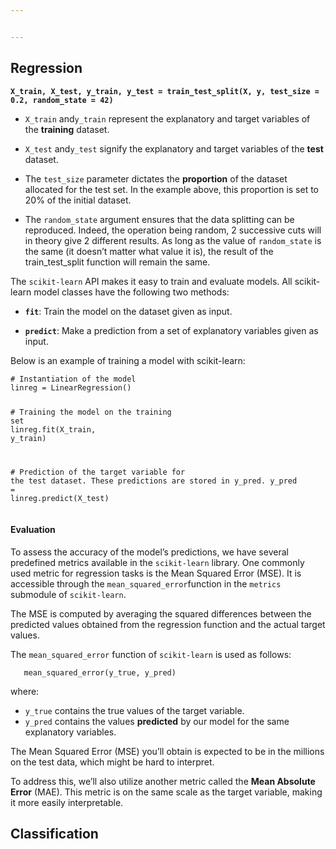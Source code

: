 ```yaml
---


---
```


<h2 id="regression">Regression</h2>
<p><strong><code>X_train, X_test, y_train, y_test = train_test_split(X, y, test_size = 0.2, random_state = 42)</code></strong></p>
<ul>
<li>
<p><code>X_train</code>  and<code>y_train</code>  represent the explanatory and target variables of the  <strong>training</strong>  dataset.</p>
</li>
<li>
<p><code>X_test</code>  and<code>y_test</code>  signify the explanatory and target variables of the  <strong>test</strong>  dataset.</p>
</li>
<li>
<p>The  <code>test_size</code>  parameter dictates the  <strong>proportion</strong>  of the dataset allocated for the test set. In the example above, this proportion is set to 20% of the initial dataset.</p>
</li>
<li>
<p>The  <code>random_state</code>  argument ensures that the data splitting can be reproduced. Indeed, the operation being random, 2 successive cuts will in theory give 2 different results. As long as the value of  <code>random_state</code>  is the same (it doesn’t matter what value it is), the result of the train_test_split function will remain the same.</p>
</li>
</ul>
<p>The  <code>scikit-learn</code>  API makes it easy to train and evaluate models. All scikit-learn model classes have the following two methods:</p>
<ul>
<li>
<p><strong><code>fit</code></strong>: Train the model on the dataset given as input.</p>
</li>
<li>
<p><strong><code>predict</code></strong>: Make a prediction from a set of explanatory variables given as input.</p>
</li>
</ul>
<p>Below is an example of training a model with scikit-learn:</p>
<pre class=" language-python"><code class="prism  language-python"><span class="token comment"># Instantiation of the model</span>
linreg <span class="token operator">=</span> LinearRegression<span class="token punctuation">(</span><span class="token punctuation">)</span>

<span class="token comment"># Training the model on the training set</span>
linreg<span class="token punctuation">.</span>fit<span class="token punctuation">(</span>X_train<span class="token punctuation">,</span> y_train<span class="token punctuation">)</span>

<span class="token comment"># Prediction of the target variable for the test dataset. These predictions are stored in y_pred.</span>
y_pred <span class="token operator">=</span> linreg<span class="token punctuation">.</span>predict<span class="token punctuation">(</span>X_test<span class="token punctuation">)</span>
</code></pre>
<h4 id="evaluation">Evaluation</h4>
<p>To assess the accuracy of the model’s predictions, we have several predefined metrics available in the  <code>scikit-learn</code>  library. One commonly used metric for regression tasks is the Mean Squared Error (MSE). It is accessible through the  <code>mean_squared_error</code>function in the  <code>metrics</code>  submodule of  <code>scikit-learn</code>.</p>
<p>The MSE is computed by averaging the squared differences between the predicted values obtained from the regression function and the actual target values.</p>
<p>The  <code>mean_squared_error</code>  function of  <code>scikit-learn</code>  is used as follows:</p>
<pre class=" language-python"><code class="prism  language-python">   mean_squared_error<span class="token punctuation">(</span>y_true<span class="token punctuation">,</span> y_pred<span class="token punctuation">)</span>
</code></pre>
<p>where:</p>
<ul>
<li><code>y_true</code>  contains the true values of the target variable.</li>
<li><code>y_pred</code>  contains the values  <strong>predicted</strong>  by our model for the same explanatory variables.</li>
</ul>
<p>The Mean Squared Error (MSE) you’ll obtain is expected to be in the millions on the test data, which might be hard to interpret.</p>
<p>To address this, we’ll also utilize another metric called the  <strong>Mean Absolute Error</strong>  (MAE). This metric is on the same scale as the target variable, making it more easily interpretable.</p>
<h2 id="classification">Classification</h2>

